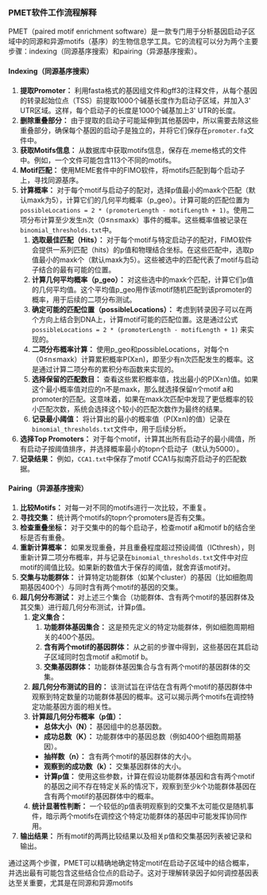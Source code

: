 ### PMET软件工作流程解释

PMET（paired motif enrichment software）是一款专门用于分析基因启动子区域中的同源和异源motifs（基序）的生物信息学工具。它的流程可以分为两个主要步骤：indexing（同源基序搜索）和pairing（异源基序搜索）。

#### Indexing（同源基序搜索）

1. **提取Promoter：** 利用fasta格式的基因组文件和gff3的注释文件，从每个基因的转录起始位点（TSS）前提取1000个碱基长度作为启动子区域，并加入3' UTR区域。这样，每个启动子的长度是1000个碱基加上3' UTR的长度。
2. **删除重叠部分：** 由于提取的启动子可能延伸到其他基因中，所以需要去除这些重叠部分，确保每个基因的启动子是独立的，并将它们保存在`promoter.fa`文件中。
3. **获取Motifs信息：** 从数据库中获取motifs信息，保存在.meme格式的文件中。例如，一个文件可能包含113个不同的motifs。
4. **Motif匹配：** 使用MEME套件中的FIMO软件，将motifs匹配到每个启动子上，寻找同源基序。
5. **计算概率：** 对于每个motif与启动子的配对，选择p值最小的maxk个匹配（默认maxk为5），计算它们的几何平均概率（p_geo）。计算可能的匹配位置为 `possibleLocations = 2 * (promoterLength - motifLength + 1)`。使用二项分布计算至少发生n次（0≤n≤maxk）事件的概率。这些概率值被记录在`binomial_thresholds.txt`中。
   1. **选取最佳匹配（Hits）：** 对于每个motif与特定启动子的配对，FIMO软件会提供一系列匹配（hits）的p值和物理结合坐标。在这些匹配中，选取p值最小的maxk个（默认maxk为5）。这些被选中的匹配代表了motif与启动子结合的最有可能的位置。
   2. **计算几何平均概率（p_geo）：** 对这些选中的maxk个匹配，计算它们p值的几何平均值。这个平均值p_geo用作该motif随机匹配到该promoter的概率，用于后续的二项分布测试。
   3. **确定可能的匹配位置（possibleLocations）：** 考虑到转录因子可以在两个方向上结合到DNA上，计算motif可能的匹配位置。这是通过公式 `possibleLocations = 2 * (promoterLength - motifLength + 1)` 来实现的。
   4. **二项分布概率计算：** 使用p_geo和possibleLocations，对每个n（0≤n≤maxk）计算累积概率P(X≥n)，即至少有n次匹配发生的概率。这是通过计算二项分布的累积分布函数来实现的。
   5. **选择保留的匹配数目：** 查看这些累积概率值，找出最小的P(X≥n)值。如果这个最小概率值对应的n不是maxk，那么就选择保留n个motif a和promoter的匹配。这意味着，如果在maxk次匹配中发现了更低概率的较小匹配次数，系统会选择这个较小的匹配次数作为最终的结果。
   6. **记录最小阈值：** 将计算出的最小的概率值（P(X≥n)的值）记录在`binomial_thresholds.txt`文件中，用于后续分析。
6. **选择Top Promoters：** 对于每个motif，计算其出所有启动子的最小阈值，所有启动子按阈值排序，并选择概率最小的topn个启动子（默认为5000）。
7. **记录结果：** 例如，`CCA1.txt`中保存了motif CCA1与拟南芥启动子的匹配数据。

#### Pairing（异源基序搜索）

1. **比较Motifs：** 对每一对不同的motifs进行一次比较，不重复。
2. **寻找交集：** 统计两个motifs的topn个promoters是否有交集。
3. **检查重叠坐标：** 对于交集中的的每个启动子，检查motif a和motif b的结合坐标是否有重叠。
4. **重新计算概率：** 如果发现重叠，并且重叠程度超过预设阈值（ICthresh），则重新计算二项分布概率，并与记录在`binomial_thresholds.txt`文件中对应motif的阈值比较。如果新的数值大于保存的阈值，就舍弃该motif对。
5. **交集与功能群体：** 计算特定功能群体（如某个cluster）的基因（比如细胞周期基因400个）与同时含有两个motif的基因的交集。
6. **超几何分布测试：** 对上述三个集合（功能群体、含有两个motif的基因群体及其交集）进行超几何分布测试，计算p值。
   1. **定义集合：**
      1. **功能群体基因集合：** 这是预先定义的特定功能群体，例如细胞周期相关的400个基因。
      2. **含有两个motif的基因群体：** 从之前的步骤中得到，这些基因在其启动子区域同时包含motif a和motif b。
      3. **交集基因群体：** 功能群体基因集合与含有两个motif的基因群体的交集。
   2. **超几何分布测试的目的：** 该测试旨在评估在含有两个motif的基因群体中观察到特定数量的功能群体基因的概率。这可以揭示两个motifs在调控特定功能基因方面的相关性。
   3. **计算超几何分布概率（p值）：**
      - **总体大小（N）：** 基因组中的总基因数。
      - **成功总数（K）：** 功能群体中的基因总数（例如400个细胞周期基因）。
      - **抽样数（n）：** 含有两个motif的基因群体的大小。
      - **观察到的成功数（k）：** 交集基因群体的大小。
      - **计算p值：** 使用这些参数，计算在假设功能群体基因和含有两个motif的基因之间不存在特定关系的情况下，观察到至少k个功能群体基因在含有两个motif的基因群体中的概率。
   4. **统计显著性判断：** 一个较低的p值表明观察到的交集不太可能仅是随机事件，暗示两个motifs在调控这个特定功能群体的基因中可能发挥协同作用。
7. **输出结果：** 所有motif的两两比较结果以及相关p值和交集基因列表被记录和输出。

通过这两个步骤，PMET可以精确地确定特定motif在启动子区域中的结合概率，并选出最有可能包含这些结合位点的启动子。这对于理解转录因子如何调控基因表达至关重要，尤其是在同源和异源motifs